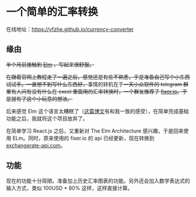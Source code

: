 # 一个简单的汇率转换

在线地址：<https://yfzhe.github.io/currency-converter>

## 缘由

~~半个月前接触到 [Elm](https://elm-lang.org) ，写起来很舒服。~~

~~在跟着官网上教程走了一遍之后，感觉还是有些不熟悉，于是准备自己写个小东西试试手。一直想不到写什么东西好，~~事情的转机在于~~一天小众软件的 telegram 群里有人问有没有什么在 excel 里面用的汇率转换时，一个群友推荐了 [fixer.io](http://fixer.io)。于是就有了这个小玩意的想法。~~

后来感觉 Elm 这个语言太糟糕了（[这篇博文](http://reasonablypolymorphic.com/blog/elm-is-wrong/)有和我一致的感受），在简单完成基础功能之后，我就将这个项目放弃了。

在简单学习 React.js 之后，又重新对 The Elm Architecture 感兴趣，于是回来使用 ELm。同时，原来使用的 fixer.io 的 api 已经更新，现在转换到 [exchangerate-api.com](exchangerate-api.com)。

## 功能

现在的功能十分简陋。准备加上历史汇率图表的功能。另外还会加入数学表达式的输入方式，类似 100USD * 80% 这样，这样直接计算。
